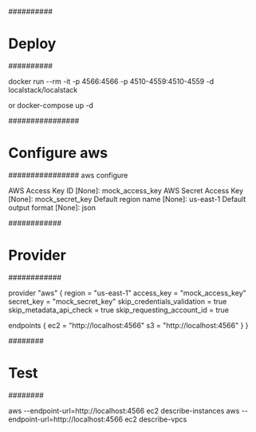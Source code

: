##########
# Deploy #
##########

docker run --rm -it -p 4566:4566 -p 4510-4559:4510-4559 -d localstack/localstack

or docker-compose up -d

################
# Configure aws #
################
aws configure

AWS Access Key ID [None]: mock_access_key
AWS Secret Access Key [None]: mock_secret_key
Default region name [None]: us-east-1
Default output format [None]: json


############
# Provider #
############

provider "aws" {
  region                      = "us-east-1"
  access_key                  = "mock_access_key"
  secret_key                  = "mock_secret_key"
  skip_credentials_validation = true
  skip_metadata_api_check     = true
  skip_requesting_account_id  = true

  endpoints {
    ec2 = "http://localhost:4566"
    s3  = "http://localhost:4566"
  }
}


########
# Test #
########

aws --endpoint-url=http://localhost:4566 ec2 describe-instances
aws --endpoint-url=http://localhost:4566 ec2 describe-vpcs
